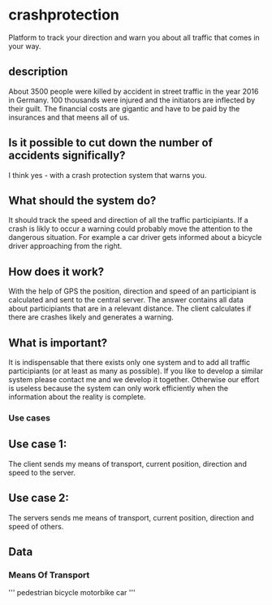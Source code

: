 # crashprotection
Platform to track your direction and warn you about all traffic that comes in your way.

## description
About 3500 people were killed by accident in street traffic in the year 2016 in Germany. 100 thousands were injured and the initiators
are inflected by their guilt. The financial costs are gigantic and have to be paid by the insurances and that meens all of us.

## Is it possible to cut down the number of accidents significally?
I think yes - with a crash protection system that warns you.

## What should the system do?
It should track the speed and direction of all the traffic participiants. If a crash is likly to occur a warning could probably move
the attention to the dangerous situation. For example a car driver gets informed about a bicycle driver approaching from the right.

## How does it work?
With the help of GPS the position, direction and speed of an participiant is calculated and sent to the central server. The answer contains
all data about participiants that are in a relevant distance. The client calculates if there are crashes likely and generates a warning.

## What is important?
It is indispensable that there exists only one system and to add all traffic participiants (or at least as many as possible). If you like
to develop a similar system please contact me and we develop it together. Otherwise our effort is useless because the system can only work efficiently when the information about the reality is complete.

### Use cases

## Use case 1:
The client sends my means of transport, current position, direction and speed to the server.

## Use case 2:
The servers sends me means of transport, current position, direction and speed of others.

## Data

### Means Of Transport
'''
pedestrian
bicycle
motorbike
car
'''



